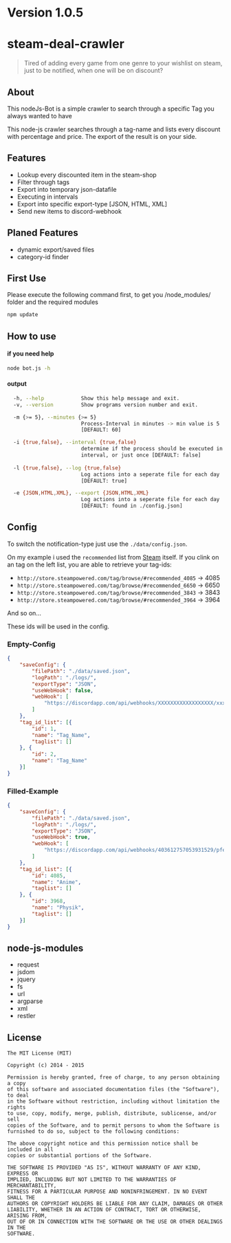 # Version 1.0.5
# steam-deal-crawler

> Tired of adding every game from one genre to your wishlist on steam, just to be notified, when one will be on discount?

## About
This nodeJs-Bot is a simple crawler to search through a specific Tag you always wanted to have 

This node-js crawler searches through a tag-name and lists every discount with percentage and price. The export of the result is on your side. 

## Features
- Lookup every discounted item in the steam-shop
- Filter through tags
- Export into temporary json-datafile
- Executing in intervals
- Export into specific export-type [JSON, HTML, XML]
- Send new items to discord-webhook

## Planed Features
- dynamic export/saved files
- category-id finder

## First Use
Please execute the following command first, to get you /node_modules/ folder and the required modules
```bash
npm update
```
## How to use
#### if you need help
```bash
node bot.js -h
```
#### output
```bash
  -h, --help            Show this help message and exit.
  -v, --version         Show programs version number and exit.

  -m {>= 5}, --minutes {>= 5}
                        Process-Interval in minutes -> min value is 5
                        [DEFAULT: 60]

  -i {true,false}, --interval {true,false}
                        determine if the process should be executed in an
                        interval, or just once [DEFAULT: false]
                        
  -l {true,false}, --log {true,false}
                        Log actions into a seperate file for each day
                        [DEFAULT: true]

  -e {JSON,HTML,XML}, --export {JSON,HTML,XML}
                        Log actions into a seperate file for each day
                        [DEFAULT: found in ./config.json]                   
```

## Config
To switch the notification-type just use the `./data/config.json`.

On my example i used the `recommended` list from [Steam](http://store.steampowered.com/tag/browse/) itself. If you clink on an tag on the left list, you are able to retrieve your tag-ids:

- `http://store.steampowered.com/tag/browse/#recommended_4085` -> 4085
- `http://store.steampowered.com/tag/browse/#recommended_6650` -> 6650
- `http://store.steampowered.com/tag/browse/#recommended_3843` -> 3843
- `http://store.steampowered.com/tag/browse/#recommended_3964` -> 3964

And so on... 

These ids will be used in the config.

### Empty-Config

```json
{
    "saveConfig": {
        "filePath": "./data/saved.json",
        "logPath": "./logs/",
        "exportType": "JSON",
        "useWebHook": false,
        "webHook": [
            "https://discordapp.com/api/webhooks/XXXXXXXXXXXXXXXXXX/xxxxxxxxxxxxxxxxxxxxxxxxxxxxxxxxxxxxxxxxxxxxxxxxxxxxxxxxxxxxxxxxxxxx"
        ]
    },
    "tag_id_list": [{
        "id": 1,
        "name": "Tag_Name",
        "taglist": []
    }, {
        "id": 2,
        "name": "Tag_Name"
    }]
}
```

### Filled-Example
```json
{
    "saveConfig": {
        "filePath": "./data/saved.json",
        "logPath": "./logs/",
        "exportType": "JSON",
        "useWebHook": true,
        "webHook": [
            "https://discordapp.com/api/webhooks/403612757053931529/pfevSig6fTX8dThDkx9AHFQztqQ1CJnFM7B9RrUQtbJqcGuJRfS9H8pTHs7OGjpqIqNt"
        ]
    },
    "tag_id_list": [{
        "id": 4085,
        "name": "Anime",
        "taglist": []
    }, {
        "id": 3968,
        "name": "Physik",
        "taglist": []
    }]
}
```

## node-js-modules

- request
- jsdom
- jquery
- fs
- url
- argparse
- xml
- restler

## License 
    The MIT License (MIT)
    
    Copyright (c) 2014 - 2015
    
    Permission is hereby granted, free of charge, to any person obtaining a copy
    of this software and associated documentation files (the "Software"), to deal
    in the Software without restriction, including without limitation the rights
    to use, copy, modify, merge, publish, distribute, sublicense, and/or sell
    copies of the Software, and to permit persons to whom the Software is
    furnished to do so, subject to the following conditions:
    
    The above copyright notice and this permission notice shall be included in all
    copies or substantial portions of the Software.
    
    THE SOFTWARE IS PROVIDED "AS IS", WITHOUT WARRANTY OF ANY KIND, EXPRESS OR
    IMPLIED, INCLUDING BUT NOT LIMITED TO THE WARRANTIES OF MERCHANTABILITY,
    FITNESS FOR A PARTICULAR PURPOSE AND NONINFRINGEMENT. IN NO EVENT SHALL THE
    AUTHORS OR COPYRIGHT HOLDERS BE LIABLE FOR ANY CLAIM, DAMAGES OR OTHER
    LIABILITY, WHETHER IN AN ACTION OF CONTRACT, TORT OR OTHERWISE, ARISING FROM,
    OUT OF OR IN CONNECTION WITH THE SOFTWARE OR THE USE OR OTHER DEALINGS IN THE
    SOFTWARE.
